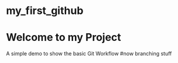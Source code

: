 # my_first_github
# Welcome to my Project
A simple demo to show the basic Git Workflow
#now branching stuff